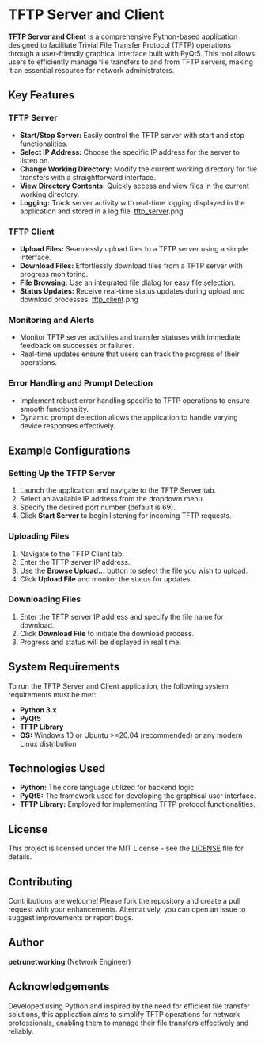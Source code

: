 # TFTP Server and Client

**TFTP Server and Client** is a comprehensive Python-based application designed to facilitate Trivial File Transfer Protocol (TFTP) operations through a user-friendly graphical interface built with PyQt5. This tool allows users to efficiently manage file transfers to and from TFTP servers, making it an essential resource for network administrators.

## Key Features

### TFTP Server
- **Start/Stop Server:** Easily control the TFTP server with start and stop functionalities.
- **Select IP Address:** Choose the specific IP address for the server to listen on.
- **Change Working Directory:** Modify the current working directory for file transfers with a straightforward interface.
- **View Directory Contents:** Quickly access and view files in the current working directory.
- **Logging:** Track server activity with real-time logging displayed in the application and stored in a log file.
[tftp_server](../TFTP_GUI_Server_Client/screenshot).png
### TFTP Client
- **Upload Files:** Seamlessly upload files to a TFTP server using a simple interface.
- **Download Files:** Effortlessly download files from a TFTP server with progress monitoring.
- **File Browsing:** Use an integrated file dialog for easy file selection.
- **Status Updates:** Receive real-time status updates during upload and download processes.
[tftp_client](../TFTP_GUI_Server_Client/screenshot).png
### Monitoring and Alerts
- Monitor TFTP server activities and transfer statuses with immediate feedback on successes or failures.
- Real-time updates ensure that users can track the progress of their operations.

### Error Handling and Prompt Detection
- Implement robust error handling specific to TFTP operations to ensure smooth functionality.
- Dynamic prompt detection allows the application to handle varying device responses effectively.

## Example Configurations

### Setting Up the TFTP Server
1. Launch the application and navigate to the TFTP Server tab.
2. Select an available IP address from the dropdown menu.
3. Specify the desired port number (default is 69).
4. Click **Start Server** to begin listening for incoming TFTP requests.

### Uploading Files
1. Navigate to the TFTP Client tab.
2. Enter the TFTP server IP address.
3. Use the **Browse Upload...** button to select the file you wish to upload.
4. Click **Upload File** and monitor the status for updates.

### Downloading Files
1. Enter the TFTP server IP address and specify the file name for download.
2. Click **Download File** to initiate the download process.
3. Progress and status will be displayed in real time.

## System Requirements

To run the TFTP Server and Client application, the following system requirements must be met:

- **Python 3.x**
- **PyQt5**
- **TFTP Library** 
- **OS:** Windows 10 or Ubuntu >=20.04 (recommended) or any modern Linux distribution 

## Technologies Used

- **Python:** The core language utilized for backend logic.
- **PyQt5:** The framework used for developing the graphical user interface.
- **TFTP Library:** Employed for implementing TFTP protocol functionalities.

## License

This project is licensed under the MIT License - see the [LICENSE](LICENSE) file for details.

## Contributing

Contributions are welcome! Please fork the repository and create a pull request with your enhancements. Alternatively, you can open an issue to suggest improvements or report bugs.

## Author

**petrunetworking** (Network Engineer)

## Acknowledgements

Developed using Python and inspired by the need for efficient file transfer solutions, this application aims to simplify TFTP operations for network professionals, enabling them to manage their file transfers effectively and reliably.
